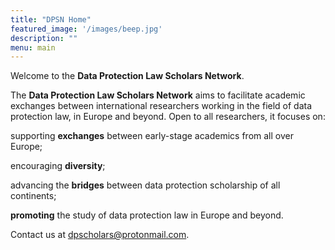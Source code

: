 ```yaml
---
title: "DPSN Home"
featured_image: '/images/beep.jpg'
description: ""
menu: main
---
```

Welcome to the **Data Protection Law Scholars Network**.

The **Data Protection Law Scholars Network** aims to facilitate academic exchanges between international researchers working in the field of data protection law, in Europe and beyond. Open to all researchers, it focuses on:

supporting **exchanges** between early-stage academics from all over Europe;

encouraging **diversity**;

advancing the **bridges** between data protection scholarship of all continents;

**promoting** the study of data protection law in Europe and beyond.   

Contact us at [dpscholars@protonmail.com](mailto:dpscholars@protonmail.com).

